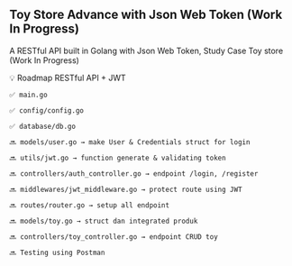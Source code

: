 ## Toy Store Advance with Json Web Token (Work In Progress)
A RESTful API built in Golang with Json Web Token, Study Case Toy store (Work In Progress) 

💡 Roadmap RESTful API + JWT

    ✅ main.go

    ✅ config/config.go

    ✅ database/db.go

    🔜 models/user.go → make User & Credentials struct for login

    🔜 utils/jwt.go → function generate & validating token

    🔜 controllers/auth_controller.go → endpoint /login, /register

    🔜 middlewares/jwt_middleware.go → protect route using JWT

    🔜 routes/router.go → setup all endpoint

    🔜 models/toy.go → struct dan integrated produk

    🔜 controllers/toy_controller.go → endpoint CRUD toy

    🔜 Testing using Postman
